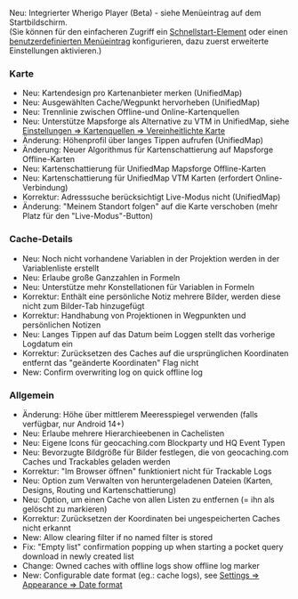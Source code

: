 Neu: Integrierter Wherigo Player (Beta) - siehe Menüeintrag auf dem Startbildschirm.<br> (Sie können für den einfacheren Zugriff ein [Schnellstart-Element](cgeo-setting://quicklaunchitems_sorted) oder einen [benutzerdefinierten Menüeintrag](cgeo-setting://custombnitem) konfigurieren, dazu zuerst erweiterte Einstellungen aktivieren.)

### Karte
- Neu: Kartendesign pro Kartenanbieter merken (UnifiedMap)
- Neu: Ausgewählten Cache/Wegpunkt hervorheben (UnifiedMap)
- Neu: Trennlinie zwischen Offline-und Online-Kartenquellen
- Neu: Unterstütze Mapsforge als Alternative zu VTM in UnifiedMap, siehe [Einstellungen => Kartenquellen => Vereinheitlichte Karte](cgeo-setting://useMapsforgeInUnifiedMap)
- Änderung: Höhenprofil über langes Tippen aufrufen (UnifiedMap)
- Änderung: Neuer Algorithmus für Kartenschattierung auf Mapsforge Offline-Karten
- Neu: Kartenschattierung für UnifiedMap Mapsforge Offline-Karten
- Neu: Kartenschattierung für UnifiedMap VTM Karten (erfordert Online-Verbindung)
- Korrektur: Adresssuche berücksichtigt Live-Modus nicht (UnifiedMap)
- Änderung: "Meinem Standort folgen" auf die Karte verschoben (mehr Platz für den "Live-Modus"-Button)

### Cache-Details
- Neu: Noch nicht vorhandene Variablen in der Projektion werden in der Variablenliste erstellt
- Neu: Erlaube große Ganzzahlen in Formeln
- Neu: Unterstütze mehr Konstellationen für Variablen in Formeln
- Korrektur: Enthält eine persönliche Notiz mehrere Bilder, werden diese nicht zum Bilder-Tab hinzugefügt
- Korrektur: Handhabung von Projektionen in Wegpunkten und persönlichen Notizen
- Neu: Langes Tippen auf das Datum beim Loggen stellt das vorherige Logdatum ein
- Korrektur: Zurücksetzen des Caches auf die ursprünglichen Koordinaten entfernt das "geänderte Koordinaten" Flag nicht
- New: Confirm overwriting log on quick offline log

### Allgemein
- Änderung: Höhe über mittlerem Meeresspiegel verwenden (falls verfügbar, nur Android 14+)
- Neu: Erlaube mehrere Hierarchieebenen in Cachelisten
- Neu: Eigene Icons für geocaching.com Blockparty und HQ Event Typen
- Neu: Bevorzugte Bildgröße für Bilder festlegen, die von geocaching.com Caches und Trackables geladen werden
- Korrektur: "Im Browser öffnen" funktioniert nicht für Trackable Logs
- Neu: Option zum Verwalten von heruntergeladenen Dateien (Karten, Designs, Routing und Kartenschattierung)
- Neu: Option, um einen Cache von allen Listen zu entfernen (= ihn als gelöscht zu markieren)
- Korrektur: Zurücksetzen der Koordinaten bei ungespeicherten Caches nicht erkannt
- New: Allow clearing filter if no named filter is stored
- Fix: "Empty list" confirmation popping up when starting a pocket query download in newly created list
- Change: Owned caches with offline logs show offline log marker
- New: Configurable date format (eg.: cache logs), see [Settings => Appearance => Date format](cgeo-settings://short_date_format)
